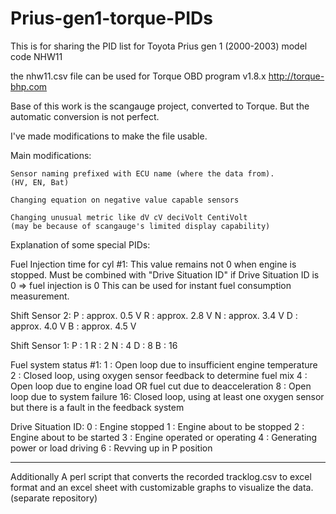 # Prius-gen1-torque-PIDs

This is for sharing the PID list for
Toyota Prius gen 1 (2000-2003)
model code NHW11

the nhw11.csv file can be used for
Torque OBD program v1.8.x
http://torque-bhp.com

Base of this work is the scangauge project,
converted to Torque.
But the automatic conversion is not perfect.

I've made modifications to make the file usable.

Main modifications:

	Sensor naming prefixed with ECU name (where the data from).
	(HV, EN, Bat)

	Changing equation on negative value capable sensors

	Changing unusual metric like dV cV deciVolt CentiVolt
	(may be because of scangauge's limited display capability)


Explanation of some special PIDs:

Fuel Injection time for cyl #1:
	This value remains not 0 when engine is stopped.
	Must be combined with "Drive Situation ID"
	if Drive Situation ID is 0 => fuel injection is 0
	This can be used for instant fuel consumption measurement.

Shift Sensor 2:
	P : approx. 0.5 V 
	R : approx. 2.8 V 
	N : approx. 3.4 V 
	D : approx. 4.0 V 
	B : approx. 4.5 V

Shift Sensor 1:
	P : 1 
	R : 2 
	N : 4 
	D : 8 
	B : 16

Fuel system status #1:
	1 : Open loop due to insufficient engine temperature 
	2 : Closed loop, using oxygen sensor feedback to determine fuel mix 
	4 : Open loop due to engine load OR fuel cut due to deacceleration 
	8 : Open loop due to system failure 
	16: Closed loop, using at least one oxygen sensor but there is a fault in the feedback system

Drive Situation ID:
	0 : Engine stopped 
	1 : Engine about to be stopped 
	2 : Engine about to be started 
	3 : Engine operated or operating 
	4 : Generating power or load driving 
	6 : Revving up in P position



------------------------------------
Additionally
A perl script that converts the recorded tracklog.csv to excel format
and an excel sheet with customizable graphs to visualize the data.
(separate repository)
